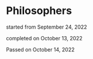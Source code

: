 # Philosophers

started from September 24, 2022

completed on October 13, 2022

Passed on October 14, 2022
